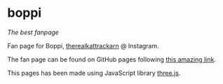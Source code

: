 # boppi
*The best fanpage*

Fan page for Boppi, [therealkattrackarn](https://www.instagram.com/therealkattrackarn/ "therealkattrackarn @ Instagram") @ Instagram.

The fan page can be found on GitHub pages following [this amazing link](http://becczor.github.io/boppi/ "Fan page for therealkattrackarn").

This pages has been made using JavaScript library [three.js](https://threejs.org/ "three.js"). 